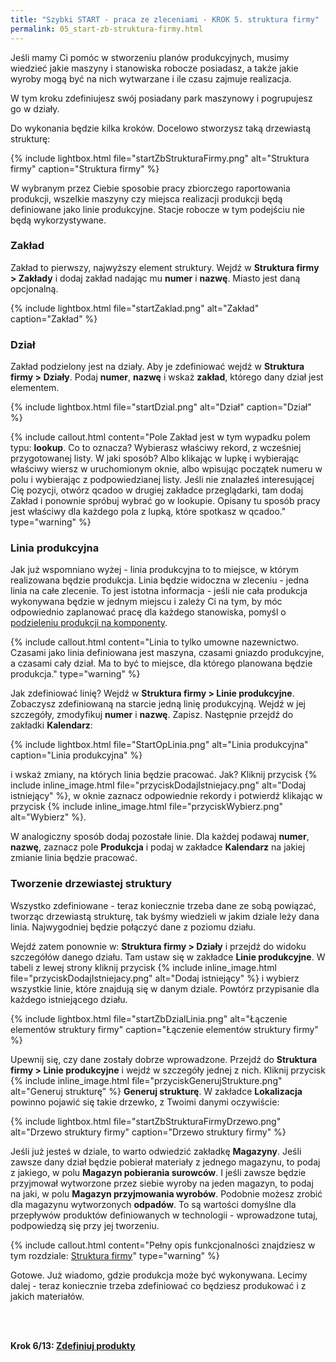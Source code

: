 ```yaml
---
title: "Szybki START - praca ze zleceniami - KROK 5. struktura firmy"
permalink: 05_start-zb-struktura-firmy.html 
---
```



Jeśli mamy Ci pomóc w stworzeniu planów produkcyjnych, musimy wiedzieć jakie maszyny i stanowiska robocze posiadasz, a także jakie wyroby mogą być na nich wytwarzane i ile czasu zajmuje realizacja.

W tym kroku zdefiniujesz swój posiadany park maszynowy i pogrupujesz go w działy.

Do wykonania będzie kilka kroków. Docelowo stworzysz taką drzewiastą strukturę:

{% include lightbox.html file="startZbStrukturaFirmy.png" alt="Struktura firmy" caption="Struktura firmy" %} 

W wybranym przez Ciebie sposobie pracy zbiorczego raportowania produkcji, wszelkie maszyny czy miejsca realizacji produkcji będą definiowane jako linie produkcyjne. Stacje robocze w tym podejściu nie będą wykorzystywane.


### Zakład

Zakład to pierwszy, najwyższy element struktury. Wejdź w **Struktura firmy > Zakłady** i dodaj zakład nadając mu **numer** i **nazwę**. Miasto jest daną opcjonalną.

{% include lightbox.html file="startZaklad.png" alt="Zakład" caption="Zakład" %}


### Dział 

Zakład podzielony jest na działy. Aby je zdefiniować wejdź w **Struktura firmy > Działy**. Podaj **numer**, **nazwę** i wskaż **zakład**, którego dany dział jest elementem.

{% include lightbox.html file="startDzial.png" alt="Dział" caption="Dział" %}

{% include callout.html content="Pole Zakład jest w tym wypadku polem typu: **lookup**. Co to oznacza? Wybierasz właściwy rekord, z wcześniej przygotowanej listy. W jaki sposób? Albo klikając w lupkę i wybierając właściwy wiersz w uruchomionym oknie, albo wpisując początek numeru w polu i wybierając z podpowiedzianej listy. Jeśli nie znalazłeś interesującej Cię pozycji, otwórz qcadoo w drugiej zakładce przeglądarki, tam dodaj Zakład i ponownie spróbuj wybrać go w lookupie. Opisany tu sposób pracy jest właściwy dla każdego pola z lupką, które spotkasz w qcadoo." type="warning" %}



### Linia produkcyjna

Jak już wspomniano wyżej - linia produkcyjna to to miejsce, w którym realizowana będzie produkcja. Linia będzie widoczna w zleceniu - jedna linia na całe zlecenie. To jest istotna informacja - jeśli nie cała produkcja wykonywana będzie w jednym miejscu i zależy Ci na tym, by móc odpowiednio zaplanować pracę dla każdego stanowiska, pomyśl o [podzieleniu produkcji na komponenty](/technologie-szczegoly.html#technologie-na-komponenty).

{% include callout.html content="Linia to tylko umowne nazewnictwo. Czasami jako linia definiowana jest maszyna, czasami gniazdo produkcyjne, a czasami cały dział. Ma to być to miejsce, dla którego planowana będzie produkcja." type="warning" %}

Jak zdefiniować linię? Wejdź w **Struktura firmy > Linie produkcyjne**. Zobaczysz zdefiniowaną na starcie jedną linię produkcyjną. Wejdź w jej szczegóły, zmodyfikuj **numer** i **nazwę**. Zapisz. Następnie przejdź do zakładki **Kalendarz**:

{% include lightbox.html file="StartOpLinia.png" alt="Linia produkcyjna" caption="Linia produkcyjna" %}

i wskaż zmiany, na których linia będzie pracować. Jak? Kliknij przycisk {% include inline_image.html file="przyciskDodajIstniejacy.png" alt="Dodaj istniejący" %}, w oknie zaznacz odpowiednie rekordy i potwierdź klikając w przycisk {% include inline_image.html file="przyciskWybierz.png" alt="Wybierz" %}.

W analogiczny sposób dodaj pozostałe linie. Dla każdej podawaj **numer**, **nazwę**, zaznacz pole **Produkcja** i podaj w zakładce **Kalendarz** na jakiej zmianie linia będzie pracować.


### Tworzenie drzewiastej struktury

Wszystko zdefiniowane - teraz koniecznie trzeba dane ze sobą powiązać, tworząc drzewiastą strukturę, tak byśmy wiedzieli w jakim dziale leży dana linia. Najwygodniej będzie połączyć dane z poziomu działu.

Wejdź zatem ponownie w: **Struktura firmy > Działy** i przejdź do widoku szczegółów danego działu. Tam ustaw się w zakładce **Linie produkcyjne**. W tabeli z lewej strony kliknij przycisk {% include inline_image.html file="przyciskDodajIstniejacy.png" alt="Dodaj istniejący" %} i wybierz wszystkie linie, które znajdują się w danym dziale. Powtórz przypisanie dla każdego istniejącego działu. 

{% include lightbox.html file="startZbDzialLinia.png" alt="Łączenie elementów struktury firmy" caption="Łączenie elementów struktury firmy" %}

Upewnij się, czy dane zostały dobrze wprowadzone. Przejdź do **Struktura firmy > Linie produkcyjne** i wejdź w szczegóły jednej z nich. Kliknij przycisk {% include inline_image.html file="przyciskGenerujStrukture.png" alt="Generuj strukturę" %} **Generuj strukturę**. W zakładce **Lokalizacja** powinno pojawić się takie drzewko, z Twoimi danymi oczywiście:

{% include lightbox.html file="startZbStrukturaFirmyDrzewo.png" alt="Drzewo struktury firmy" caption="Drzewo struktury firmy" %}

Jeśli już jesteś w dziale, to warto odwiedzić zakładkę **Magazyny**. Jeśli zawsze dany dział będzie pobierał materiały z jednego magazynu, to podaj z jakiego, w polu **Magazyn pobierania surowców**. I jeśli zawsze będzie przyjmował wytworzone przez siebie wyroby na jeden magazyn, to podaj na jaki, w polu **Magazyn przyjmowania wyrobów**. Podobnie możesz zrobić dla magazynu wytworzonych **odpadów**. To są wartości domyślne dla przepływów produktów definiowanych w technologii - wprowadzone tutaj, podpowiedzą się przy jej tworzeniu.

{% include callout.html content="Pełny opis funkcjonalności znajdziesz w tym rozdziale: [Struktura firmy](/struktura-firmy)" type="warning" %}

Gotowe. Już wiadomo, gdzie produkcja może być wykonywana. Lecimy dalej - teraz koniecznie trzeba zdefiniować co będziesz produkować i z jakich materiałów.


<br/>
<br/>

**Krok 6/13: [Zdefiniuj produkty](/06_start-zb-produkty)**

